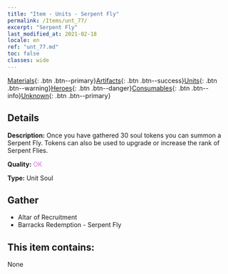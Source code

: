 ```yaml
---
title: "Item - Units - Serpent Fly"
permalink: /Items/unt_77/
excerpt: "Serpent Fly"
last_modified_at: 2021-02-18
locale: en
ref: "unt_77.md"
toc: false
classes: wide
---
```

 [Materials](/Items/){: .btn .btn--primary}[Artifacts](/Items/Artifacts/){: .btn .btn--success}[Units](/Items/Units/){: .btn .btn--warning}[Heroes](/Items/Heroes/){: .btn .btn--danger}[Consumables](/Items/Consumables/){: .btn .btn--info}[Unknown](/Items/Unknown/){: .btn .btn--primary}

## Details
 **Description:** Once you have gathered 30 soul tokens you can summon a Serpent Fly. Tokens can also be used to upgrade or increase the rank of Serpent Flies.

 **Quality:** <span style="color: #DA70D6">OK</span>

 **Type:** Unit Soul

## Gather

*    Altar of Recruitment 
*    Barracks Redemption - Serpent Fly 

## This item contains:

  None

